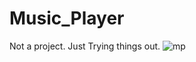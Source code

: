 # Music_Player
Not a project. Just Trying things out.
![mp](https://user-images.githubusercontent.com/78736168/126897849-54da038b-8d4f-498f-823e-ef213d4ead57.png)
